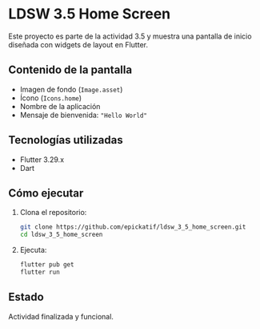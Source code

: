 # LDSW 3.5 Home Screen

Este proyecto es parte de la actividad 3.5 y muestra una pantalla de inicio diseñada con widgets de layout en Flutter.

## Contenido de la pantalla

- Imagen de fondo (`Image.asset`)
- Ícono (`Icons.home`)
- Nombre de la aplicación
- Mensaje de bienvenida: `"Hello World"`

## Tecnologías utilizadas

- Flutter 3.29.x
- Dart

## Cómo ejecutar

1. Clona el repositorio:

   ```bash
   git clone https://github.com/epickatif/ldsw_3_5_home_screen.git
   cd ldsw_3_5_home_screen
   ```

2. Ejecuta:

   ```bash
   flutter pub get
   flutter run
   ```

## Estado

Actividad finalizada y funcional.
